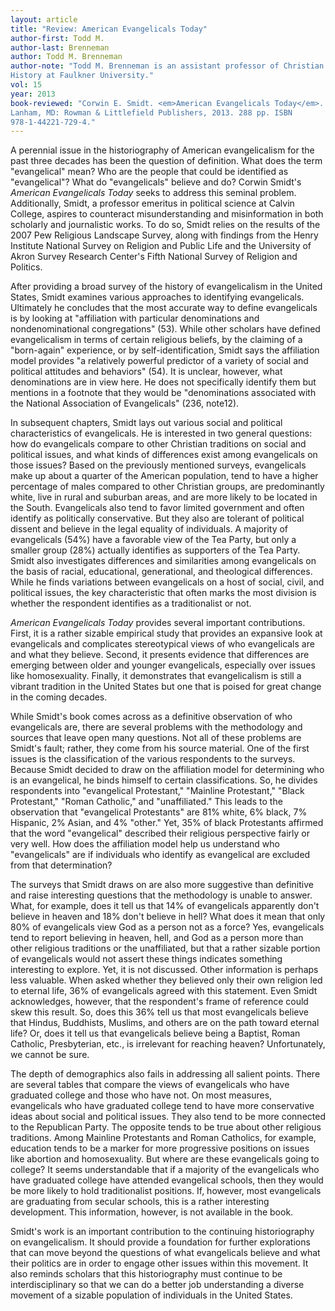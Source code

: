 ```yaml
---
layout: article
title: "Review: American Evangelicals Today"
author-first: Todd M.
author-last: Brenneman
author: Todd M. Brenneman
author-note: "Todd M. Brenneman is an assistant professor of Christian 
History at Faulkner University."
vol: 15
year: 2013
book-reviewed: "Corwin E. Smidt. <em>American Evangelicals Today</em>. 
Lanham, MD: Rowman & Littlefield Publishers, 2013. 288 pp. ISBN 
978-1-44221-729-4."
---
```


A perennial issue in the historiography of American evangelicalism for
the past three decades has been the question of definition. What does
the term "evangelical" mean? Who are the people that could be identified
as "evangelical"? What do "evangelicals" believe and do? Corwin Smidt's
*American Evangelicals Today* seeks to address this seminal problem.
Additionally, Smidt, a professor emeritus in political science at Calvin
College, aspires to counteract misunderstanding and misinformation in
both scholarly and journalistic works. To do so, Smidt relies on the
results of the 2007 Pew Religious Landscape Survey, along with findings
from the Henry Institute National Survey on Religion and Public Life and
the University of Akron Survey Research Center's Fifth National Survey
of Religion and Politics.

After providing a broad survey of the history of evangelicalism in the
United States, Smidt examines various approaches to identifying
evangelicals. Ultimately he concludes that the most accurate way to
define evangelicals is by looking at "affiliation with particular
denominations and nondenominational congregations" (53). While other
scholars have defined evangelicalism in terms of certain religious
beliefs, by the claiming of a "born-again" experience, or by
self-identification, Smidt says the affiliation model provides "a
relatively powerful predictor of a variety of social and political
attitudes and behaviors" (54). It is unclear, however, what
denominations are in view here. He does not specifically identify them
but mentions in a footnote that they would be "denominations associated
with the National Association of Evangelicals" (236, note12).

In subsequent chapters, Smidt lays out various social and political
characteristics of evangelicals. He is interested in two general
questions: how do evangelicals compare to other Christian traditions on
social and political issues, and what kinds of differences exist among
evangelicals on those issues? Based on the previously mentioned surveys,
evangelicals make up about a quarter of the American population, tend to
have a higher percentage of males compared to other Christian groups,
are predominantly white, live in rural and suburban areas, and are more
likely to be located in the South. Evangelicals also tend to favor
limited government and often identify as politically conservative. But
they also are tolerant of political dissent and believe in the legal
equality of individuals. A majority of evangelicals (54%) have a
favorable view of the Tea Party, but only a smaller group (28%) actually
identifies as supporters of the Tea Party. Smidt also investigates
differences and similarities among evangelicals on the basis of racial,
educational, generational, and theological differences. While he finds
variations between evangelicals on a host of social, civil, and
political issues, the key characteristic that often marks the most
division is whether the respondent identifies as a traditionalist or
not.

*American Evangelicals Today* provides several important contributions.
First, it is a rather sizable empirical study that provides an expansive
look at evangelicals and complicates stereotypical views of who
evangelicals are and what they believe. Second, it presents evidence
that differences are emerging between older and younger evangelicals,
especially over issues like homosexuality. Finally, it demonstrates that
evangelicalism is still a vibrant tradition in the United States but one
that is poised for great change in the coming decades.

While Smidt's book comes across as a definitive observation of who
evangelicals are, there are several problems with the methodology and
sources that leave open many questions. Not all of these problems are
Smidt's fault; rather, they come from his source material. One of the
first issues is the classification of the various respondents to the
surveys. Because Smidt decided to draw on the affiliation model for
determining who is an evangelical, he binds himself to certain
classifications. So, he divides respondents into "evangelical
Protestant," "Mainline Protestant," "Black Protestant," "Roman
Catholic," and "unaffiliated." This leads to the observation that
"evangelical Protestants" are 81% white, 6% black, 7% Hispanic, 2%
Asian, and 4% "other." Yet, 35% of black Protestants affirmed that the
word "evangelical" described their religious perspective fairly or very
well. How does the affiliation model help us understand who
"evangelicals" are if individuals who identify as evangelical are
excluded from that determination?

The surveys that Smidt draws on are also more suggestive than definitive
and raise interesting questions that the methodology is unable to
answer. What, for example, does it tell us that 14% of evangelicals
apparently don't believe in heaven and 18% don't believe in hell? What
does it mean that only 80% of evangelicals view God as a person not as a
force? Yes, evangelicals tend to report believing in heaven, hell, and
God as a person more than other religious traditions or the
unaffiliated, but that a rather sizable portion of evangelicals would
not assert these things indicates something interesting to explore. Yet,
it is not discussed. Other information is perhaps less valuable. When
asked whether they believed only their own religion led to eternal life,
36% of evangelicals agreed with this statement. Even Smidt acknowledges,
however, that the respondent's frame of reference could skew this
result. So, does this 36% tell us that most evangelicals believe that
Hindus, Buddhists, Muslims, and others are on the path toward eternal
life? Or, does it tell us that evangelicals believe being a Baptist,
Roman Catholic, Presbyterian, etc., is irrelevant for reaching heaven?
Unfortunately, we cannot be sure.

The depth of demographics also fails in addressing all salient points.
There are several tables that compare the views of evangelicals who have
graduated college and those who have not. On most measures, evangelicals
who have graduated college tend to have more conservative ideas about
social and political issues. They also tend to be more connected to the
Republican Party. The opposite tends to be true about other religious
traditions. Among Mainline Protestants and Roman Catholics, for example,
education tends to be a marker for more progressive positions on issues
like abortion and homosexuality. But where are these evangelicals going
to college? It seems understandable that if a majority of the
evangelicals who have graduated college have attended evangelical
schools, then they would be more likely to hold traditionalist
positions. If, however, most evangelicals are graduating from secular
schools, this is a rather interesting development. This information,
however, is not available in the book.

Smidt's work is an important contribution to the continuing
historiography on evangelicalism. It should provide a foundation for
further explorations that can move beyond the questions of what
evangelicals believe and what their politics are in order to engage
other issues within this movement. It also reminds scholars that this
historiography must continue to be interdisciplinary so that we can do a
better job understanding a diverse movement of a sizable population of
individuals in the United States.
